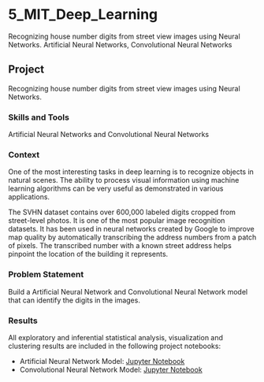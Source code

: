# 5_MIT_Deep_Learning
Recognizing house number digits from street view images using Neural Networks. Artificial Neural Networks, Convolutional Neural Networks



## Project
Recognizing house number digits from street view images using Neural Networks.

### Skills and Tools
Artificial Neural Networks and Convolutional Neural Networks

### Context
One of the most interesting tasks in deep learning is to recognize objects in natural scenes. The ability to process visual information using machine learning algorithms can be very useful as demonstrated in various applications.

The SVHN dataset contains over 600,000 labeled digits cropped from street-level photos. It is one of the most popular image recognition datasets. It has been used in neural networks created by Google to improve map quality by automatically transcribing the address numbers from a patch of pixels. The transcribed number with a known street address helps pinpoint the location of the building it represents.

### Problem Statement
Build a Artificial Neural Network and Convolutional Neural Network model that can identify the digits in the images.


### Results
All exploratory and inferential statistical analysis, visualization and clustering results are included in the following project notebooks:
- Artificial Neural Network Model: [Jupyter Notebook](NN_Project_Learner_Notebook_SVHN.ipynb)  
- Convolutional Neural Network Model: [Jupyter Notebook](CNN_Project_Learner_Notebook_SVHN.ipynb) 

